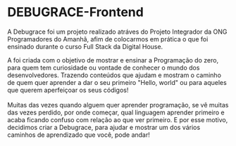 # DEBUGRACE-Frontend

A Debugrace foi um projeto realizado atráves do Projeto Integrador da ONG Programadores do Amanhã, afim de colocarmos em prática o que foi ensinado durante o curso Full Stack da Digital House.

A <Debugrace/> foi criada com o objetivo de mostrar e ensinar a Programação do zero, para quem tem curiosidade ou vontade de conhecer o mundo dos desenvolvedores.
Trazendo conteúdos que ajudam e mostram o caminho de quem quer aprender a dar o seu primeiro "Hello, world" ou para aqueles que querem aperfeiçoar os seus códigos!
<br/><br/>
Muitas das vezes quando alguem quer aprender programação, se vê muitas das vezes perdido, por onde começar, qual linguagem aprender primeiro e acaba ficando confuso com relação ao que ver primeiro. E por esse motivo, decidimos criar a Debugrace, para ajudar e mostrar um dos vários caminhos de aprendizado que você, pode andar!
